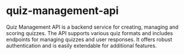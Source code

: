 # quiz-management-api
Quiz Management API is a backend service for creating, managing and scoring quizzes. The API supports various quiz formats and includes endpoints for managing quizzes and user responses. It offers robust authentication and is easily extendable for additional features.
